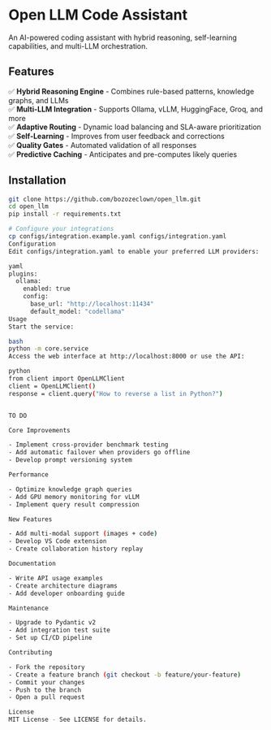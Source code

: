 # Open LLM Code Assistant

An AI-powered coding assistant with hybrid reasoning, self-learning capabilities, and multi-LLM orchestration.

## Features

✅ **Hybrid Reasoning Engine** - Combines rule-based patterns, knowledge graphs, and LLMs  
✅ **Multi-LLM Integration** - Supports Ollama, vLLM, HuggingFace, Groq, and more  
✅ **Adaptive Routing** - Dynamic load balancing and SLA-aware prioritization  
✅ **Self-Learning** - Improves from user feedback and corrections  
✅ **Quality Gates** - Automated validation of all responses  
✅ **Predictive Caching** - Anticipates and pre-computes likely queries  

## Installation

```bash
git clone https://github.com/bozozeclown/open_llm.git
cd open_llm
pip install -r requirements.txt

# Configure your integrations
cp configs/integration.example.yaml configs/integration.yaml
Configuration
Edit configs/integration.yaml to enable your preferred LLM providers:

yaml
plugins:
  ollama:
    enabled: true
    config:
      base_url: "http://localhost:11434"
      default_model: "codellama"
Usage
Start the service:

bash
python -m core.service
Access the web interface at http://localhost:8000 or use the API:

python
from client import OpenLLMClient
client = OpenLLMClient()
response = client.query("How to reverse a list in Python?")


TO DO

Core Improvements

- Implement cross-provider benchmark testing
- Add automatic failover when providers go offline
- Develop prompt versioning system

Performance

- Optimize knowledge graph queries
- Add GPU memory monitoring for vLLM
- Implement query result compression

New Features

- Add multi-modal support (images + code)
- Develop VS Code extension
- Create collaboration history replay

Documentation

- Write API usage examples
- Create architecture diagrams
- Add developer onboarding guide

Maintenance

- Upgrade to Pydantic v2
- Add integration test suite
- Set up CI/CD pipeline

Contributing

- Fork the repository
- Create a feature branch (git checkout -b feature/your-feature)
- Commit your changes
- Push to the branch
- Open a pull request

License
MIT License - See LICENSE for details.